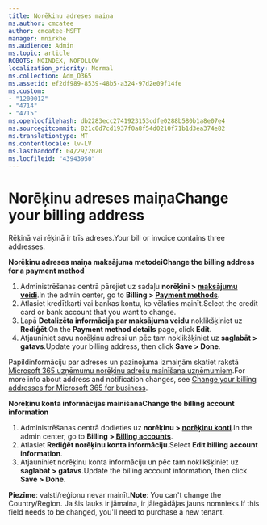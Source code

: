 ```yaml
---
title: Norēķinu adreses maiņa
ms.author: cmcatee
author: cmcatee-MSFT
manager: mnirkhe
ms.audience: Admin
ms.topic: article
ROBOTS: NOINDEX, NOFOLLOW
localization_priority: Normal
ms.collection: Adm_O365
ms.assetid: ef2df989-8539-48b5-a324-97d2e09f14fe
ms.custom:
- "1200012"
- "4714"
- "4715"
ms.openlocfilehash: db2283ecc2741923153cdfe0288b580b1a8e07e4
ms.sourcegitcommit: 821c0d7cd1937f0a8f54d0210f71b1d3ea374e82
ms.translationtype: MT
ms.contentlocale: lv-LV
ms.lasthandoff: 04/29/2020
ms.locfileid: "43943950"
---
```

# <a name="change-your-billing-address"></a><span data-ttu-id="7d957-102">Norēķinu adreses maiņa</span><span class="sxs-lookup"><span data-stu-id="7d957-102">Change your billing address</span></span>

<span data-ttu-id="7d957-103">Rēķinā vai rēķinā ir trīs adreses.</span><span class="sxs-lookup"><span data-stu-id="7d957-103">Your bill or invoice contains three addresses.</span></span>

<span data-ttu-id="7d957-104">**Norēķinu adreses maiņa maksājuma metodei**</span><span class="sxs-lookup"><span data-stu-id="7d957-104">**Change the billing address for a payment method**</span></span>

1. <span data-ttu-id="7d957-105">Administrēšanas centrā pārejiet uz sadaļu **norēķini > [maksājumu veidi](https://go.microsoft.com/fwlink/p/?linkid=2018806)**.</span><span class="sxs-lookup"><span data-stu-id="7d957-105">In the admin center, go to **Billing > [Payment methods](https://go.microsoft.com/fwlink/p/?linkid=2018806)**.</span></span>
2. <span data-ttu-id="7d957-106">Atlasiet kredītkarti vai bankas kontu, ko vēlaties mainīt.</span><span class="sxs-lookup"><span data-stu-id="7d957-106">Select the credit card or bank account that you want to change.</span></span>
3. <span data-ttu-id="7d957-107">Lapā **Detalizēta informācija par maksājuma veidu** noklikšķiniet uz **Rediģēt**.</span><span class="sxs-lookup"><span data-stu-id="7d957-107">On the **Payment method details** page, click **Edit**.</span></span>
4. <span data-ttu-id="7d957-108">Atjauniniet savu norēķinu adresi un pēc tam noklikšķiniet uz **saglabāt > gatavs**.</span><span class="sxs-lookup"><span data-stu-id="7d957-108">Update your billing address, then click **Save > Done**.</span></span>

<span data-ttu-id="7d957-109">Papildinformāciju par adreses un paziņojuma izmaiņām skatiet rakstā [Microsoft 365 uzņēmumu norēķinu adrešu mainīšana uzņēmumiem](https://docs.microsoft.com/microsoft-365/commerce/billing-and-payments/change-your-billing-addresses?view=o365-worldwide).</span><span class="sxs-lookup"><span data-stu-id="7d957-109">For more info about address and notification changes, see [Change your billing addresses for Microsoft 365 for business](https://docs.microsoft.com/microsoft-365/commerce/billing-and-payments/change-your-billing-addresses?view=o365-worldwide).</span></span>

<span data-ttu-id="7d957-110">**Norēķinu konta informācijas mainīšana**</span><span class="sxs-lookup"><span data-stu-id="7d957-110">**Change the billing account information**</span></span>

1. <span data-ttu-id="7d957-111">Administrēšanas centrā dodieties uz **norēķinu > [norēķinu konti](https://admin.microsoft.com/Adminportal/Home?source=applauncher#/BillingAccounts/billing-accounts)**.</span><span class="sxs-lookup"><span data-stu-id="7d957-111">In the admin center, go to **Billing > [Billing accounts](https://admin.microsoft.com/Adminportal/Home?source=applauncher#/BillingAccounts/billing-accounts)**.</span></span>
2. <span data-ttu-id="7d957-112">Atlasiet **Rediģēt norēķinu konta informāciju**.</span><span class="sxs-lookup"><span data-stu-id="7d957-112">Select **Edit billing account information**.</span></span>
3. <span data-ttu-id="7d957-113">Atjauniniet norēķinu konta informāciju un pēc tam noklikšķiniet uz **saglabāt > gatavs**.</span><span class="sxs-lookup"><span data-stu-id="7d957-113">Update the billing account information, then click **Save > Done**.</span></span>

<span data-ttu-id="7d957-114">**Piezīme**: valsti/reģionu nevar mainīt.</span><span class="sxs-lookup"><span data-stu-id="7d957-114">**Note**: You can't change the Country/Region.</span></span> <span data-ttu-id="7d957-115">Ja šis lauks ir jāmaina, ir jāiegādājas jauns nomnieks.</span><span class="sxs-lookup"><span data-stu-id="7d957-115">If this field needs to be changed, you'll need to purchase a new tenant.</span></span>
